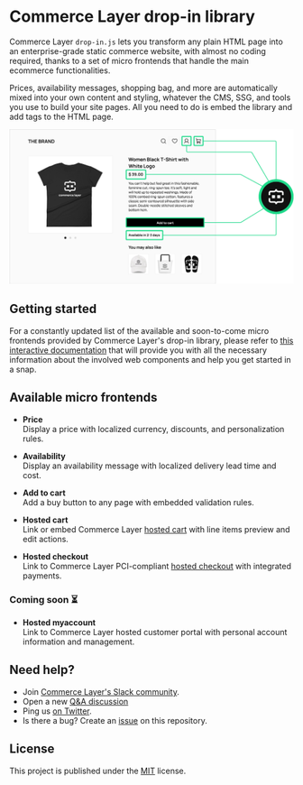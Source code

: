 # Commerce Layer drop-in library

Commerce Layer `drop-in.js` lets you transform any plain HTML page into an enterprise-grade static commerce website, with almost no coding required, thanks to a set of micro frontends that handle the main ecommerce functionalities.

Prices, availability messages, shopping bag, and more are automatically mixed into your own content and styling, whatever the CMS, SSG, and tools you use to build your site pages. All you need to do is embed the library and add tags to the HTML page.

![](components.jpg)

## Getting started

For a constantly updated list of the available and soon-to-come micro frontends provided by Commerce Layer's drop-in library, please refer to [this interactive documentation](https://commercelayer.github.io/drop-in.js) that will provide you with all the necessary information about the involved web components and help you get started in a snap.

## Available micro frontends

- **Price**  
  Display a price with localized currency, discounts, and personalization rules.

- **Availability**  
  Display an availability message with localized delivery lead time and cost.

- **Add to cart**  
  Add a buy button to any page with embedded validation rules.

- **Hosted cart**  
  Link or embed Commerce Layer [hosted cart](https://github.com/commercelayer/commercelayer-cart) with line items preview and edit actions.

- **Hosted checkout**  
  Link to Commerce Layer PCI-compliant [hosted checkout](https://github.com/commercelayer/commercelayer-react-checkout) with integrated payments.

### Coming soon ⏳

- **Hosted myaccount**  
  Link to Commerce Layer hosted customer portal with personal account information and management.

## Need help?

- Join [Commerce Layer's Slack community](https://slack.commercelayer.app).
- Open a new [Q&A discussion](https://github.com/commercelayer/drop-in.js/discussions/categories/q-a)
- Ping us [on Twitter](https://twitter.com/commercelayer).
- Is there a bug? Create an [issue](https://github.com/commercelayer/drop-in.js/issues) on this repository.

## License

This project is published under the [MIT](https://github.com/commercelayer/drop-in.js/blob/main/LICENSE) license.
